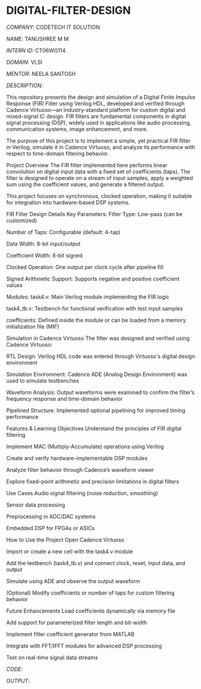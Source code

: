# DIGITAL-FILTER-DESIGN

*COMPANY*: CODETECH IT SOLUTION

*NAME*: TANUSHREE M M

*INTERN ID*: CT06WG114

*DOMAIN*: VLSI

*MENTOR*: NEELA SANTOSH

*DESCRIPTION*:

This repository presents the design and simulation of a Digital Finite Impulse Response (FIR) Filter using Verilog HDL, developed and verified through Cadence Virtuoso—an industry-standard platform for custom digital and mixed-signal IC design. FIR filters are fundamental components in digital signal processing (DSP), widely used in applications like audio processing, communication systems, image enhancement, and more.

The purpose of this project is to implement a simple, yet practical FIR filter in Verilog, simulate it in Cadence Virtuoso, and analyze its performance with respect to time-domain filtering behavior.

Project Overview
The FIR filter implemented here performs linear convolution on digital input data with a fixed set of coefficients (taps). The filter is designed to operate on a stream of input samples, apply a weighted sum using the coefficient values, and generate a filtered output.



This project focuses on synchronous, clocked operation, making it suitable for integration into hardware-based DSP systems.

FIR Filter Design Details
Key Parameters:
Filter Type: Low-pass (can be customized)

Number of Taps: Configurable (default: 4-tap)

Data Width: 8-bit input/output

Coefficient Width: 8-bit signed

Clocked Operation: One output per clock cycle after pipeline fill

Signed Arithmetic Support: Supports negative and positive coefficient values

Modules:
task4.v: Main Verilog module implementing the FIR logic

task4_tb.v: Testbench for functional verification with test input samples

coefficients: Defined inside the module or can be loaded from a memory initialization file (MIF)

Simulation in Cadence Virtuoso
The filter was designed and verified using Cadence Virtuoso:

RTL Design: Verilog HDL code was entered through Virtuoso's digital design environment

Simulation Environment: Cadence ADE (Analog Design Environment) was used to simulate testbenches

Waveform Analysis: Output waveforms were examined to confirm the filter’s frequency response and time-domain behavior

Pipelined Structure: Implemented optional pipelining for improved timing performance

Features & Learning Objectives
Understand the principles of FIR digital filtering

Implement MAC (Multiply-Accumulate) operations using Verilog

Create and verify hardware-implementable DSP modules

Analyze filter behavior through Cadence’s waveform viewer

Explore fixed-point arithmetic and precision limitations in digital filters

 Use Cases
Audio signal filtering (noise reduction, smoothing)

Sensor data processing

Preprocessing in ADC/DAC systems

Embedded DSP for FPGAs or ASICs

 How to Use the Project
Open Cadence Virtuoso

Import or create a new cell with the task4.v module

Add the testbench (task4_tb.v) and connect clock, reset, input data, and output

Simulate using ADE and observe the output waveform

(Optional) Modify coefficients or number of taps for custom filtering behavior

Future Enhancements
Load coefficients dynamically via memory file

Add support for parameterized filter length and bit-width

Implement filter coefficient generator from MATLAB

Integrate with FFT/IFFT modules for advanced DSP processing

Test on real-time signal data streams

*CODE*:


*OUTPUT*: 
